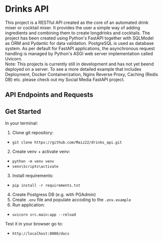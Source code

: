 # Drinks API
This project is a RESTful API created as the core of an automated drink mixer or cocktail mixer. It provides the user a simple way of adding ingredients and combining them to create longdrinks and cocktails. 
The project has been created using Python's FastAPI together with SQLModel as ORM and Pydantic for data validation. PostgreSQL is used as database system. As per default for FastAPI applications, the asynchronous request handling is managed by Python's ASGI web server implementation called Uvicorn. 
<br>Note: This projects is currently still in development and has not yet beend deployed on a server. To see a more detailed example that includes Deployment, Docker Containerization, Nginx Reverse Proxy, Caching (Redis DB) etc. please check out my Social Media FastAPI project.

## API Endpoints and Requests


## Get Started
In your terminal:
1. Clone git repository:
- `git clone https://github.com/Maiz22/drinks_api.git`
2. Create venv + activate venv:
- `python -m venv venv`
- `venv\Scripts\activate`
3. Install requirements:
- `pip install -r requirements.txt`
4. Create Postgress DB (e.g. with PGAdmin)
5. Create `.env` file and populate accoding to the `.env.example`
6. Run application:
- `uvicorn src.main:app --reload`

Test it in your browser go to:
- `http://localhost:8000/docs`

